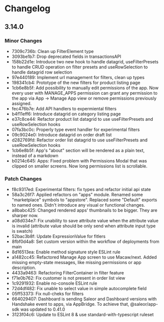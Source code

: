 # Changelog

## 3.14.0

### Minor Changes

- 7309c736b: Clean up FilterElement type
- 3093be1b7: Drop deprecated fields in transactionsAPI
- 158b22d1e: Introduce two new hook to handle datagrid, useFilterPresets to handle CRUD operation on filter presets and useRowSelection to handle datagrid row selection
- 97e440189: Implement url management for filters, clean up types
- 198341cb4: Prototype of the new filters for product listing page
- 1cb6e8b5f: Add possibility to manually edit permissions of the app. Now every user with MANAGE_APPS permission can grant any permission to the app via App -> Manage App view or remove permissions previously assigned.
- fec476b7e: Add API handlers to expermiental filters
- b4f11eff6: Introduce datagrid on category listing page
- e37c8ce44: Refactor product list datagrid to use useFilterPresets and useRowSelection hooks
- 07fa3bc0c: Properly type event handler for experimental filters
- 09c9024e0: Introduce datagrid on order draft list
- d282769fd: Refactor order list datagrid to use useFilterPresets and useRowSelection hooks
- 1cb6e8b5f: App's "about" section will be rendered as a plain text, instead of a markdown
- b0214c645: Apps: Fixed problem with Permissions Modal that was clipped on smaller screens. Now long permissions list is scrollable.

### Patch Changes

- f8c9317ed: Experimental filters: fix types and refactor initial api state
- 58a3c26f7: Applied refactors on "apps" module. Renamed some "marketplace" symbols to "appstore". Replaced some "Default" exports to named ones. Didn't introduce any visual or functional changes.
- a8babc425: Changed rendered apps' thumbnails to be bigger. They are sharper now.
- a08d034e7: Fix unability to save attribute value when the attribute value is invalid (attribute value should be only send when attribute input type is swatch)
- 52bac3b8f: Update ExpressionValue for fitlers
- 8fbf0d4a8: Set custom version within the workflow of deployments from main
- 8d16513ea: Enable method signature style ESLint rule
- a1482cc45: Refactored Manage App screen to use Macaw/next. Added missing empty-state messages, like missing permissions or app description.
- 4433a9463: Refactoring FilterContainer in filter feature
- f71e0b762: Fix customer is not present in order list view
- 1c9291932: Enable no-console ESLint rule
- 72d4df482: Fix unable to select value in simple autocomplete field
- 05ff53373: Fix null-cheks for filters
- 664029407: Dashboard is sending Saleor and Dashboard versions with Handshake event to apps, via AppBridge. To achieve that, @saleor/app-sdk was updated to 0.41.0
- 3123f04c6: Update to ESLint 8 & use standard-with-typescript ruleset
